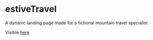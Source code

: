 # estiveTravel
A dynanic landing page made for a fictional mountain travel specialist

Visible [here](https://fabiandeneuville.github.io/estiveTravel/)

